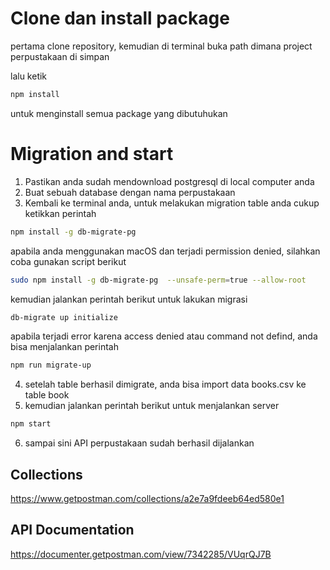 # Clone dan install package

pertama clone repository,
kemudian di terminal buka path dimana project perpustakaan di simpan

lalu ketik 

```bash
npm install 
```


untuk menginstall semua package yang dibutuhukan

# Migration and start

1. Pastikan anda sudah mendownload postgresql di local computer anda 
2. Buat sebuah database dengan nama perpustakaan
3. Kembali ke terminal anda, untuk melakukan migration table anda cukup ketikkan perintah 

```bash
npm install -g db-migrate-pg
```

apabila anda menggunakan macOS dan terjadi permission denied, silahkan coba gunakan script berikut 

```bash
sudo npm install -g db-migrate-pg  --unsafe-perm=true --allow-root
```

kemudian jalankan perintah berikut untuk lakukan migrasi 


```bash
db-migrate up initialize
```

apabila terjadi error karena access denied atau command not defind, anda bisa menjalankan perintah 

```bash
npm run migrate-up 
```

4. setelah table berhasil dimigrate, anda bisa import data books.csv ke table book
5. kemudian jalankan perintah berikut untuk menjalankan server

```bash
npm start
```

6. sampai sini API perpustakaan sudah berhasil dijalankan


## Collections 
https://www.getpostman.com/collections/a2e7a9fdeeb64ed580e1

## API Documentation
https://documenter.getpostman.com/view/7342285/VUqrQJ7B
